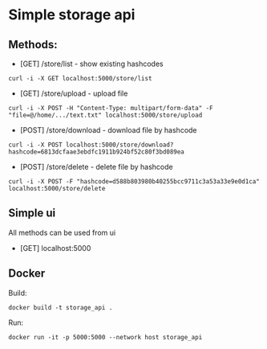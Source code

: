# Simple storage api
  
## Methods:
* [GET] /store/list - show existing hashcodes
```
curl -i -X GET localhost:5000/store/list
```
* [GET] /store/upload - upload file
```
curl -i -X POST -H "Content-Type: multipart/form-data" -F "file=@/home/.../text.txt" localhost:5000/store/upload
```
* [POST] /store/download - download file by hashcode
```
curl -i -X POST localhost:5000/store/download?hashcode=6813dcfaae3ebdfc1911b924bf52c80f3bd089ea
```
* [POST] /store/delete - delete file by hashcode
```
curl -i -X POST -F "hashcode=d588b803980b40255bcc9711c3a53a33e9e0d1ca" localhost:5000/store/delete
```

## Simple ui
All methods can be used from ui 
* [GET] localhost:5000

## Docker

Build: 
```
docker build -t storage_api .
```

Run:
```
docker run -it -p 5000:5000 --network host storage_api
```